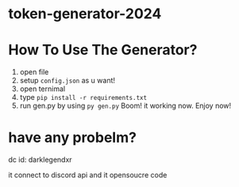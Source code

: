 # token-generator-2024

# How To Use The Generator?

1. open file
2. setup ``config.json`` as u want!
3. open ternimal
4. type ``pip install -r requirements.txt``
5. run gen.py by using ``py gen.py``
Boom! it working now. Enjoy now!

# have any probelm?
dc id: darklegendxr

it connect to discord api and it opensoucre code
